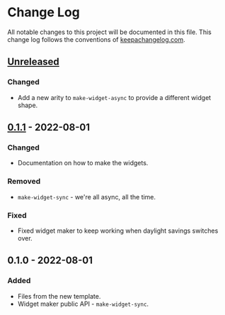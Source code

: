# Change Log
All notable changes to this project will be documented in this file. This change log follows the conventions of [keepachangelog.com](http://keepachangelog.com/).

## [Unreleased]
### Changed
- Add a new arity to `make-widget-async` to provide a different widget shape.

## [0.1.1] - 2022-08-01
### Changed
- Documentation on how to make the widgets.

### Removed
- `make-widget-sync` - we're all async, all the time.

### Fixed
- Fixed widget maker to keep working when daylight savings switches over.

## 0.1.0 - 2022-08-01
### Added
- Files from the new template.
- Widget maker public API - `make-widget-sync`.

[Unreleased]: https://sourcehost.site/your-name/ch13-extending-abstractions/compare/0.1.1...HEAD
[0.1.1]: https://sourcehost.site/your-name/ch13-extending-abstractions/compare/0.1.0...0.1.1
